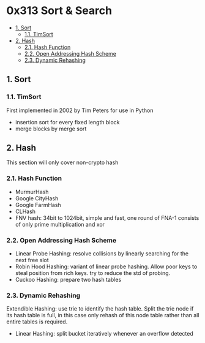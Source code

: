# 0x313 Sort & Search

- [1. Sort](#1-sort)
    - [1.1. TimSort](#11-timsort)
- [2. Hash](#2-hash)
    - [2.1. Hash Function](#21-hash-function)
    - [2.2. Open Addressing Hash Scheme](#22-open-addressing-hash-scheme)
    - [2.3. Dynamic Rehashing](#23-dynamic-rehashing)

## 1. Sort

### 1.1. TimSort
First implemented in 2002 by Tim Peters for use in Python
- insertion sort for every fixed length block
- merge blocks by merge sort

## 2. Hash
This section will only cover non-crypto hash

### 2.1. Hash Function
- MurmurHash
- Google CityHash
- Google FarmHash
- CLHash
- FNV hash: 34bit to 1024bit, simple and fast, one round of FNA-1 consists of only prime multiplication and xor


### 2.2. Open Addressing Hash Scheme
- Linear Probe Hashing: resolve collisions by linearly searching for the next free slot
- Robin Hood Hashing: variant of linear probe hashing. Allow poor keys to steal position from rich keys. try to reduce the std of probing.
- Cuckoo Hashing: prepare two hash tables

### 2.3. Dynamic Rehashing
Extendible Hashing: use trie to identify the hash table. Split the trie node if its hash table is full, in this case only rehash of this node table rather than all entire tables is required.
- Linear Hashing: split bucket iteratively whenever an overflow detected
